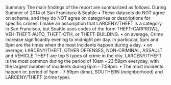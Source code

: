 Summary
The main findings of the report are summarized as follows. During Summer of 2014 of San Francisco & Seattle
•	These datasets do NOT agree on schema, and they do NOT agree on categories or descriptions for specific crimes. I make an assumption that LARCENY/THEFT is a category in San Francisco, but Seattle uses codes of the form THEFT-CARPROWL, VEH-THEFT-AUTO, THEFT-OTH, or THEFT-BUILDING.
•	on average, Crime  increase significantly evening to midnight per day. In particular, 5pm and 6pm are the times when the most incidents happen during a day.
•	on average, LARCENY/THEFT, OTHER OFFENSES, NON-CRIMINAL, ASSAULT and VEHICLE THEFT are top 5 types of crime in the city. LARCENY/THEFT is the most common during the period of 10am - 23:59pm everyday, with the largest number of incidents during 6pm - 7:59pm.
•	The most incidents happen in: period of 5pm - 7:59pm (time), SOUTHERN (neighborhood) and LARCENY/THEFT (crime type).
